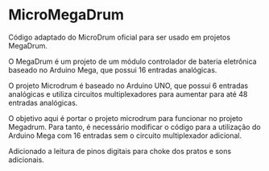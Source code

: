 # MicroMegaDrum
Código adaptado do MicroDrum oficial para ser usado em projetos MegaDrum.

O MegaDrum é um projeto de um módulo controlador de bateria eletrônica baseado no Arduino Mega,
que possui 16 entradas analógicas.

O projeto Microdrum é baseado no Arduino UNO, que possui 6 entradas analógicas e utiliza 
circuitos multiplexadores para aumentar para até 48 entradas analógicas.

O objetivo aqui é portar o projeto microdrum para funcionar no projeto Megadrum. Para
tanto, é necessário modificar o código para a utilização do Arduino Mega com 16 entradas
sem o circuito multiplexador adicional.

Adicionado a leitura de pinos digitais para choke dos pratos e sons adicionais.
